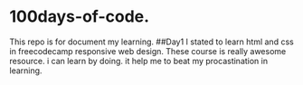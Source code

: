 # 100days-of-code.
This repo is for document my learning.
##Day1
  I stated to learn html and css in freecodecamp responsive web design. These course is really awesome resource. i can learn by doing. it help me to beat my procastination in learning.
